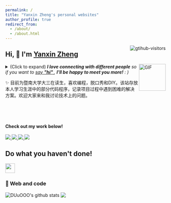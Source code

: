 ```yaml
---
permalink: /
title: "Yanxin Zheng's personal websites"
author_profile: true
redirect_from: 
  - /about/
  - /about.html
---
```

<a href="https://github.com/DUuOOO/">
    <img align="right" src="https://komarev.com/ghpvc/?username=DUuOOO&label=Visitors&color=red&style=flat&logo=github" alt="gtihub-visitors" />
</a>
 
## Hi, 👋  I'm <a href="https://DUuOOO.github.io">Yanxin Zheng</a>
 
<img align="right" alt="GIF" src="https://media.giphy.com/media/3NtY188QaxDdC/giphy.gif" width="84" title="Say HI"> <details><summary>(Click to expand) <em><b>I love connecting with different people</b> so if you want to <a href="https://github.com/DUuOOO/DUuOOO.github.io/tree/master/images/wechatScancode.jpg" >say <b>"hi" </b></a>, <b>I'll be happy to meet you more!</b> : )</em></summary>

<!--my introduction start-->
- ❤️ I like eating 🥥, raising 🐕‍🦺, playing 🏓, sleeping in 🛌 and 📺 [ACGN]
- 💬 Be free to ask me about anything [1637810435@qq.com].

 </details>
  
  ✨ 目前为暨南大学大三在读生，喜欢编程，脱口秀和DIY。该站存放本人学习生涯中的部分代码程序，记录项目过程中遇到困难的解决方案。欢迎大家来和我讨论技术上的问题。
 
 
<!--my introduction end -->
 
<br>

 
<p align="center">
    
  <br><br>
  <strong>Check out my work below!</strong>
  <br><br>
  <a href="https://github.com/DUuOOO">
    <img src="https://badges.strrl.dev/years/DUuOOO?style=flat-square&color=black&logo=github">
  </a>
  <a href="https://github.com/DUuOOO?tab=repositories">
    <img src="https://badges.strrl.dev/repos/DUuOOO?style=flat-square&color=black&logo=github">
  </a>
  <a href="https://gist.github.com/DUuOOO">
    <img src="https://badges.strrl.dev/gists/DUuOOO?style=flat-square&color=black&logo=github">
  </a>
  <a href="https://github.com/DUuOOO">
    <img src="https://badges.strrl.dev/commits/monthly/DUuOOO?style=flat-square&color=black&logo=github">
  </a>
</p>
 
<h2>Do what you haven't done!</h2>

<a href="https://blog.csdn.net/duduoott" target="_blank" alt="CSDN" title="CSDN">
    <img src="https://img.icons8.com/material/48/000000/csdn.png" width="30px"/>
</a>
 
### 🧠 Web and code


<img align="center" src="https://github-readme-stats.vercel.app/api?username=DUuOOO&layout=compact&theme=buefy&hide_border=true" alt="DUuOOO's github stats" /></a> <a href="https://github.com/DUuOOO/github-readme-stats"><img align="center" src="https://github-readme-stats.vercel.app/api/top-langs/?username=DUuOOO&layout=compact&theme=buefy&hide_border=true" />


<br />
<br />
